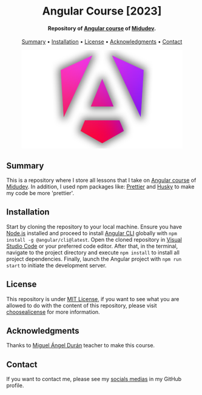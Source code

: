 <h1 align="center">
    Angular Course [2023]
</h1>

<h4 align="center">
    Repository of <a href="https://youtu.be/f7unUpshmpA?si=--5ODq8zr4sWUWFl" target="_blank">Angular course<a> of <a href="https://www.linkedin.com/in/midudev/" target="_blank">Midudev</a>.
</h4>

<p align="center">
    <a href="#----summary">Summary</a> •
    <a href="#----installation">Installation</a> •
    <a href="#----license">License</a> •
    <a href="#----acknowledgments">Acknowledgments</a> •
    <a href="#----contact">Contact</a>
</p>

<p align="center">
    <img src="./.github/angular-logo.png" width="425">
</p>

<h2>
    Summary
</h2>
<p>
    This is a repository where I store all lessons that I take on <a href="https://youtu.be/f7unUpshmpA?si=--5ODq8zr4sWUWFl" target="_blank">Angular course<a> of <a href="https://www.linkedin.com/in/midudev/" target="_blank">Midudev</a>. In addition, I used npm packages like: <a href="https://prettier.io/" target="_blank">Prettier</a> and <a href="https://github.com/typicode/husky" target="_blank">Husky</a> to make my code be more 'prettier'.
</p>

<h2>
    Installation
</h2>
<p>
    Start by cloning the repository to your local machine. Ensure you have <a href="https://nodejs.org/es/" target="_blank">Node.js</a> installed and proceed to install <a href="https://angular.io/cli" target="_blank">Angular CLI</a> globally with <code>npm install -g @angular/cli@latest</code>. Open the cloned repository in <a href="https://code.visualstudio.com/" target="_blank">Visual Studio Code</a> or your preferred code editor. After that, in the terminal, navigate to the project directory and execute <code>npm install</code> to install all project dependencies. Finally, launch the Angular project with <code>npm run start</code> to initiate the development server.
</p>

<h2>
    License
</h2>
<p>
    This repository is under <a href="./LICENSE" target="_blank">MIT License</a>, if you want to see what you are allowed to do with the content of this repository, please visit <a href="https://choosealicense.com/licenses/" target="_blank">choosealicense</a> for more information.
</p>

<h2>
    Acknowledgments
</h2>
<p>
    Thanks to <a href="https://www.linkedin.com/in/midudev/" target="_blank">Miguel Ángel Durán</a> teacher to make this course.
</p>

<h2>
    Contact
</h1>
<p>
    If you want to contact me, please see my <a href="https://github.com/hozlucas28" target="_blank">socials medias</a> in my GitHub profile.
</p>
